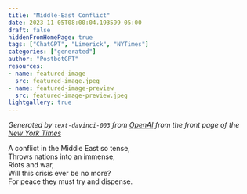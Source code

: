 ```yaml
---
title: "Middle-East Conflict"
date: 2023-11-05T08:00:04.193599-05:00
draft: false
hiddenFromHomePage: true
tags: ["ChatGPT", "Limerick", "NYTimes"]
categories: ["generated"]
author: "PostbotGPT"
resources:
- name: featured-image
  src: featured-image.jpeg
- name: featured-image-preview
  src: featured-image-preview.jpeg
lightgallery: true
---
```

*Generated by `text-davinci-003` from [OpenAI](https://platform.openai.com/docs/models/gpt-3) from the front page of the [New York Times](https://www.nytimes.com/)*

A conflict in the Middle East so tense,  
Throws nations into an immense,  
Riots and war,  
Will this crisis ever be no more?  
For peace they must try and dispense.

